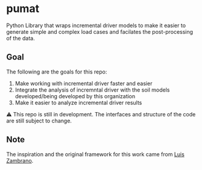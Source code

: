 # pumat

Python Library that wraps incremental driver models to make it easier to generate simple and complex load cases and facilates the post-processing of the data.

## Goal
The following are the goals for this repo:
1) Make working with incremental driver faster and easier
2) Integrate the analysis of incremntal driver with the soil models developed/being developed by this organization
3) Make it easier to analyze incremental driver results

:warning: This repo is still in development. The interfaces and structure of the code are still subject to change.

## Note

The inspiration and the original framework for this work came from [Luis Zambrano](https://github.com/luisez1988/FRAKE).
